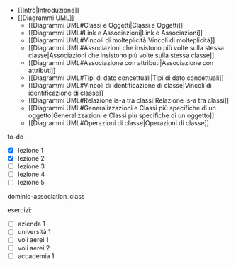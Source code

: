 - [[Intro|Introduzione]]
- [[Diagrammi UML]]
	- [[Diagrammi UML#Classi e Oggetti|Classi e Oggetti]]
	- [[Diagrammi UML#Link e Associazioni|Link e Associazioni]]
	- [[Diagrammi UML#Vincoli di molteplicità|Vincoli di molteplicità]]
	- [[Diagrammi UML#Associazioni che insistono più volte sulla stessa classe|Associazioni che insistono più volte sulla stessa classe]]
	- [[Diagrammi UML#Associazione con attributi|Associazione con attributi]]
	- [[Diagrammi UML#Tipi di dato concettuali|Tipi di dato concettuali]]
	- [[Diagrammi UML#Vincoli di identificazione di classe|Vincoli di identificazione di classe]]
	- [[Diagrammi UML#Relazione is-a tra classi|Relazione is-a tra classi]]
	- [[Diagrammi UML#Generalizzazioni e Classi più specifiche di un oggetto|Generalizzazioni e Classi più specifiche di un oggetto]]
	- [[Diagrammi UML#Operazioni di classe|Operazioni di classe]]



to-do
- [x] lezione 1
- [x] lezione 2
- [ ] lezione 3 
- [ ] lezione 4
- [ ] lezione 5

dominio-association_class

esercizi:
- [ ] azienda 1
- [ ] università 1
- [ ] voli aerei 1
- [ ] voli aerei 2
- [ ] accademia 1